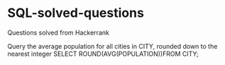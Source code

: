 # SQL-solved-questions
Questions solved from Hackerrank

Query the average population for all cities in CITY, rounded down to the nearest integer
SELECT ROUND(AVG(POPULATION))FROM CITY;
